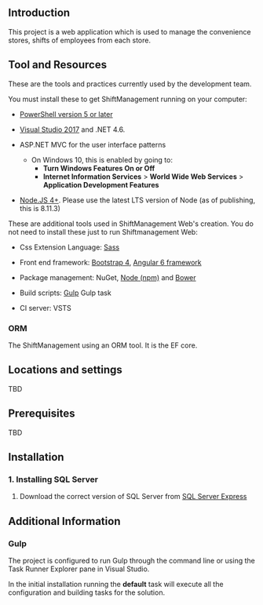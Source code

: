 ## Introduction
This project is a web application which is used to manage the convenience stores, shifts of employees from each store.

## Tool and Resources
These are the tools and practices currently used by the development team.

You must install these to get ShiftManagement running on your computer:

* [PowerShell version 5 or later](https://www.microsoft.com/en-us/download/details.aspx?id=50395)
* [Visual Studio 2017](https://www.visualstudio.com/downloads/) and .NET 4.6.
  
* ASP.NET MVC for the user interface patterns
  * On Windows 10, this is enabled by going to:
    * **Turn Windows Features On or Off**
    * **Internet Information Services** > **World Wide Web Services** > **Application Development Features**
* [Node.JS 4+](https://nodejs.org/). Please use the latest LTS version of Node (as of publishing, this is 8.11.3)

These are additional tools used in ShiftManagement Web's creation. You do not need to install these just to run Shiftmanagement Web:

* Css Extension Language: [Sass](http://sass-lang.com/install)
* Front end framework: [Bootstrap 4](http://getbootstrap.com/), [Angular 6 framework](https://angular.io/)
* Package management: NuGet, [Node (npm)](https://nodejs.org/) and [Bower](https://www.bower.io/)
* Build scripts: [Gulp](http://gulpjs.com/)
Gulp task

* CI server: VSTS 

### ORM
The ShiftManagement using an ORM tool. It is the EF core. 


## Locations and settings

TBD

## Prerequisites
TBD

## Installation

### 1. Installing SQL Server 

1. Download the correct version of SQL Server from 
[SQL Server Express](https://www.microsoft.com/en-us/sql-server/sql-server-editions-express)


## Additional Information

### Gulp

The project is configured to run Gulp through the command line or using the Task Runner Explorer pane in Visual Studio. 

In the initial installation running the **default** task will execute all the configuration and building tasks for the solution. 

